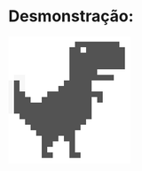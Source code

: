 # Desmonstração:
![Clique aqui para ver a demonstração do jogo](Sprites%20%28dia%29/Dinos/Dino%201.png)
